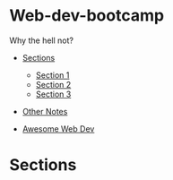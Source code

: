 # Web-dev-bootcamp

Why the hell not?

- [Sections](#sections)

  - [Section 1](https://github.com/StasonJatham/Web-dev-bootcamp/blob/main/section_1/index.md)
  - [Section 2](#section2)
  - [Section 3](#section3)

- [Other Notes](#other)
- [Awesome Web Dev](#awsome)

<a name="sections"></a>

# Sections
